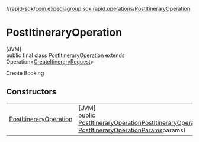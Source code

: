 //[rapid-sdk](../../../index.md)/[com.expediagroup.sdk.rapid.operations](../index.md)/[PostItineraryOperation](index.md)

# PostItineraryOperation

[JVM]\
public final class [PostItineraryOperation](index.md) extends Operation&lt;[CreateItineraryRequest](../../com.expediagroup.sdk.rapid.models/-create-itinerary-request/index.md)&gt;

Create Booking

## Constructors

| | |
|---|---|
| [PostItineraryOperation](-post-itinerary-operation.md) | [JVM]<br>public [PostItineraryOperation](index.md)[PostItineraryOperation](-post-itinerary-operation.md)([CreateItineraryRequest](../../com.expediagroup.sdk.rapid.models/-create-itinerary-request/index.md)requestBody, [PostItineraryOperationParams](../-post-itinerary-operation-params/index.md)params) |
